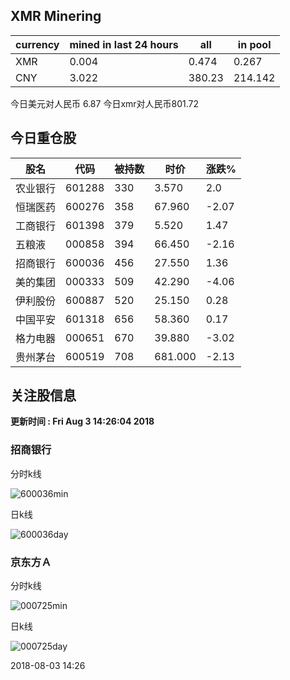 ## XMR Minering

|currency|mined in last 24 hours|all|in pool|
|---|---|---|---|
|XMR|0.004|0.474|0.267|
|CNY|3.022|380.23|214.142|

今日美元对人民币 6.87	今日xmr对人民币801.72


## 今日重仓股 

|股名|代码|被持数|时价|涨跌%|
|---|---|---|---|---|
|农业银行|601288|330|3.570|2.0|
|恒瑞医药|600276|358|67.960|-2.07|
|工商银行|601398|379|5.520|1.47|
|五粮液|000858|394|66.450|-2.16|
|招商银行|600036|456|27.550|1.36|
|美的集团|000333|509|42.290|-4.06|
|伊利股份|600887|520|25.150|0.28|
|中国平安|601318|656|58.360|0.17|
|格力电器|000651|670|39.880|-3.02|
|贵州茅台|600519|708|681.000|-2.13|

## 关注股信息
**更新时间 : Fri Aug  3 14:26:04 2018**
### 招商银行 
分时k线

![600036min](http://image.sinajs.cn/newchart/min/n/sh600036.gif)

日k线

![600036day](http://image.sinajs.cn/newchart/daily/n/sh600036.gif)

### 京东方Ａ 
分时k线

![000725min](http://image.sinajs.cn/newchart/min/n/sz000725.gif)

日k线

![000725day](http://image.sinajs.cn/newchart/daily/n/sz000725.gif)

2018-08-03 14:26